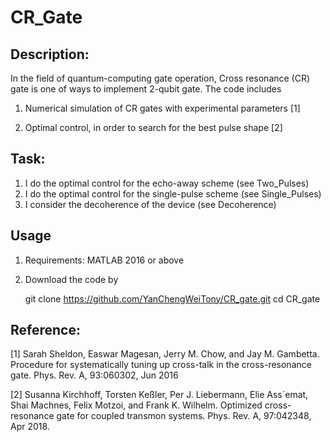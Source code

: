 # CR_Gate

## Description:

In the field of quantum-computing gate operation, Cross resonance (CR) gate is one of ways to implement 2-qubit gate. The code includes 

1. Numerical simulation of CR gates with experimental parameters [1]

2. Optimal control, in order to search for the best pulse shape [2]

## Task:
1. I do the optimal control for the echo-away scheme (see Two_Pulses)
2. I do the optimal control for the single-pulse scheme (see Single_Pulses)
3. I consider the decoherence of the device (see Decoherence)
 
## Usage
1. Requirements: MATLAB 2016 or above
2. Download the code by

	git clone https://github.com/YanChengWeiTony/CR_gate.git
	cd CR_gate


## Reference:

[1] Sarah Sheldon, Easwar Magesan, Jerry M. Chow, and Jay M. Gambetta. Procedure for systematically tuning up cross-talk in the cross-resonance gate. Phys. Rev. A, 93:060302, Jun 2016

[2] Susanna Kirchhoff, Torsten Keßler, Per J. Liebermann, Elie Ass´emat, Shai Machnes, Felix Motzoi,
and Frank K. Wilhelm. Optimized cross-resonance gate for coupled transmon systems. Phys. Rev.
A, 97:042348, Apr 2018.


